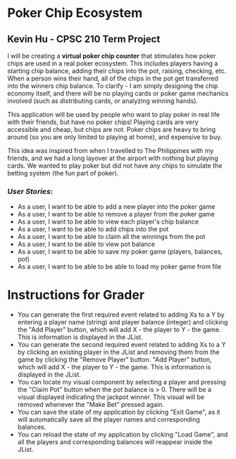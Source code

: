 # Poker Chip Ecosystem

## Kevin Hu - CPSC 210 Term Project

I will be creating a **virtual poker chip counter** that
stimulates how poker chips are used in a real poker ecosystem.
This includes players having a starting chip balance,
adding their chips into the pot, raising, checking, etc.
When a person wins their hand, all of the chips in the pot get
transferred into the winners chip balance. To clarify - I am
simply designing the chip economy itself, and there will be no
playing cards or poker game mechanics involved (such as
distributing cards, or analyzing winning hands).

This application will be used by people who want to play poker
in real life with their friends, but have no poker chips!
Playing cards are very accessible and cheap, but chips are not.
Poker chips are heavy to bring around (so you are only limited
to playing at home), and expensive to buy.

This idea was inspired from when I travelled to The Philippines
with my friends, and we had a long layover at the airport with
nothing but playing cards. We wanted to play poker but did not
have any chips to simulate the betting system (the fun part of poker).

### *User Stories*:

- As a user, I want to be able to add a new player into the poker game
- As a user, I want to be able to remove a player from the poker game
- As a user, I want to be able to view each player's chip balance
- As a user, I want to be able to add chips into the pot
- As a user, I want to be able to claim all the winnings from the pot
- As a user, I want to be able to view pot balance
- As a user, I want to be able to save my poker game (players, balances, pot)
- As a user, I want to be able to be able to load my poker game from file

# Instructions for Grader

- You can generate the first required event related to adding Xs to a Y by
  entering a player name (string) and player balance (integer) and clicking the
  "Add Player" button, which will add X - the player to Y - the game. This is
  information is displayed in the JList.
- You can generate the second required event related to adding Xs to a Y by
  clicking an existing player in the JList and removing them from the game by
  clicking the "Remove Player" button.
  "Add Player" button, which will add X - the player to Y - the game. This is
  information is displayed in the JList.
- You can locate my visual component by selecting a player and pressing the
  "Claim Pot" button when the pot balance is > 0. There will be a visual displayed
  indicating the jackpot winner. This visual will be removed whenever the "Make Bet"
  pressed again.
- You can save the state of my application by clicking "Exit Game", as it will
  automatically save all the player names and corresponding balances.
- You can reload the state of my application by clicking "Load Game", and all the
  players and corresponding balances will reappear inside the JList.
 